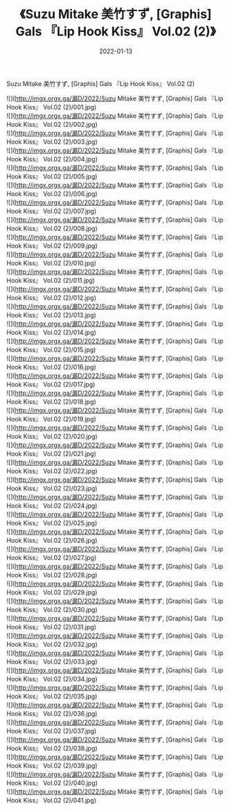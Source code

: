 ﻿---
layout: post
title:  《Suzu Mitake 美竹すず, [Graphis] Gals 『Lip Hook Kiss』 Vol.02 (2)》
date:   2022-01-13
img: http://imgx.orgx.ga/漏D/2022/Suzu Mitake 美竹すず, [Graphis] Gals 『Lip Hook Kiss』 Vol.02 (2)/000.jpg
categories: [美女, 清纯, 唯美]
---

Suzu Mitake 美竹すず, [Graphis] Gals 『Lip Hook Kiss』 Vol.02 (2)

  ![](http://imgx.orgx.ga/漏D/2022/Suzu Mitake 美竹すず, [Graphis] Gals 『Lip Hook Kiss』 Vol.02 (2)/001.jpg) <br> ![](http://imgx.orgx.ga/漏D/2022/Suzu Mitake 美竹すず, [Graphis] Gals 『Lip Hook Kiss』 Vol.02 (2)/002.jpg) <br> ![](http://imgx.orgx.ga/漏D/2022/Suzu Mitake 美竹すず, [Graphis] Gals 『Lip Hook Kiss』 Vol.02 (2)/003.jpg) <br> ![](http://imgx.orgx.ga/漏D/2022/Suzu Mitake 美竹すず, [Graphis] Gals 『Lip Hook Kiss』 Vol.02 (2)/004.jpg) <br> ![](http://imgx.orgx.ga/漏D/2022/Suzu Mitake 美竹すず, [Graphis] Gals 『Lip Hook Kiss』 Vol.02 (2)/005.jpg) <br> ![](http://imgx.orgx.ga/漏D/2022/Suzu Mitake 美竹すず, [Graphis] Gals 『Lip Hook Kiss』 Vol.02 (2)/006.jpg) <br> ![](http://imgx.orgx.ga/漏D/2022/Suzu Mitake 美竹すず, [Graphis] Gals 『Lip Hook Kiss』 Vol.02 (2)/007.jpg) <br> ![](http://imgx.orgx.ga/漏D/2022/Suzu Mitake 美竹すず, [Graphis] Gals 『Lip Hook Kiss』 Vol.02 (2)/008.jpg) <br> ![](http://imgx.orgx.ga/漏D/2022/Suzu Mitake 美竹すず, [Graphis] Gals 『Lip Hook Kiss』 Vol.02 (2)/009.jpg) <br> ![](http://imgx.orgx.ga/漏D/2022/Suzu Mitake 美竹すず, [Graphis] Gals 『Lip Hook Kiss』 Vol.02 (2)/010.jpg) <br> ![](http://imgx.orgx.ga/漏D/2022/Suzu Mitake 美竹すず, [Graphis] Gals 『Lip Hook Kiss』 Vol.02 (2)/011.jpg) <br> ![](http://imgx.orgx.ga/漏D/2022/Suzu Mitake 美竹すず, [Graphis] Gals 『Lip Hook Kiss』 Vol.02 (2)/012.jpg) <br> ![](http://imgx.orgx.ga/漏D/2022/Suzu Mitake 美竹すず, [Graphis] Gals 『Lip Hook Kiss』 Vol.02 (2)/013.jpg) <br> ![](http://imgx.orgx.ga/漏D/2022/Suzu Mitake 美竹すず, [Graphis] Gals 『Lip Hook Kiss』 Vol.02 (2)/014.jpg) <br> ![](http://imgx.orgx.ga/漏D/2022/Suzu Mitake 美竹すず, [Graphis] Gals 『Lip Hook Kiss』 Vol.02 (2)/015.jpg) <br> ![](http://imgx.orgx.ga/漏D/2022/Suzu Mitake 美竹すず, [Graphis] Gals 『Lip Hook Kiss』 Vol.02 (2)/016.jpg) <br> ![](http://imgx.orgx.ga/漏D/2022/Suzu Mitake 美竹すず, [Graphis] Gals 『Lip Hook Kiss』 Vol.02 (2)/017.jpg) <br> ![](http://imgx.orgx.ga/漏D/2022/Suzu Mitake 美竹すず, [Graphis] Gals 『Lip Hook Kiss』 Vol.02 (2)/018.jpg) <br> ![](http://imgx.orgx.ga/漏D/2022/Suzu Mitake 美竹すず, [Graphis] Gals 『Lip Hook Kiss』 Vol.02 (2)/019.jpg) <br> ![](http://imgx.orgx.ga/漏D/2022/Suzu Mitake 美竹すず, [Graphis] Gals 『Lip Hook Kiss』 Vol.02 (2)/020.jpg) <br> ![](http://imgx.orgx.ga/漏D/2022/Suzu Mitake 美竹すず, [Graphis] Gals 『Lip Hook Kiss』 Vol.02 (2)/021.jpg) <br> ![](http://imgx.orgx.ga/漏D/2022/Suzu Mitake 美竹すず, [Graphis] Gals 『Lip Hook Kiss』 Vol.02 (2)/022.jpg) <br> ![](http://imgx.orgx.ga/漏D/2022/Suzu Mitake 美竹すず, [Graphis] Gals 『Lip Hook Kiss』 Vol.02 (2)/023.jpg) <br> ![](http://imgx.orgx.ga/漏D/2022/Suzu Mitake 美竹すず, [Graphis] Gals 『Lip Hook Kiss』 Vol.02 (2)/024.jpg) <br> ![](http://imgx.orgx.ga/漏D/2022/Suzu Mitake 美竹すず, [Graphis] Gals 『Lip Hook Kiss』 Vol.02 (2)/025.jpg) <br> ![](http://imgx.orgx.ga/漏D/2022/Suzu Mitake 美竹すず, [Graphis] Gals 『Lip Hook Kiss』 Vol.02 (2)/026.jpg) <br> ![](http://imgx.orgx.ga/漏D/2022/Suzu Mitake 美竹すず, [Graphis] Gals 『Lip Hook Kiss』 Vol.02 (2)/027.jpg) <br> ![](http://imgx.orgx.ga/漏D/2022/Suzu Mitake 美竹すず, [Graphis] Gals 『Lip Hook Kiss』 Vol.02 (2)/028.jpg) <br> ![](http://imgx.orgx.ga/漏D/2022/Suzu Mitake 美竹すず, [Graphis] Gals 『Lip Hook Kiss』 Vol.02 (2)/029.jpg) <br> ![](http://imgx.orgx.ga/漏D/2022/Suzu Mitake 美竹すず, [Graphis] Gals 『Lip Hook Kiss』 Vol.02 (2)/030.jpg) <br> ![](http://imgx.orgx.ga/漏D/2022/Suzu Mitake 美竹すず, [Graphis] Gals 『Lip Hook Kiss』 Vol.02 (2)/031.jpg) <br> ![](http://imgx.orgx.ga/漏D/2022/Suzu Mitake 美竹すず, [Graphis] Gals 『Lip Hook Kiss』 Vol.02 (2)/032.jpg) <br> ![](http://imgx.orgx.ga/漏D/2022/Suzu Mitake 美竹すず, [Graphis] Gals 『Lip Hook Kiss』 Vol.02 (2)/033.jpg) <br> ![](http://imgx.orgx.ga/漏D/2022/Suzu Mitake 美竹すず, [Graphis] Gals 『Lip Hook Kiss』 Vol.02 (2)/034.jpg) <br> ![](http://imgx.orgx.ga/漏D/2022/Suzu Mitake 美竹すず, [Graphis] Gals 『Lip Hook Kiss』 Vol.02 (2)/035.jpg) <br> ![](http://imgx.orgx.ga/漏D/2022/Suzu Mitake 美竹すず, [Graphis] Gals 『Lip Hook Kiss』 Vol.02 (2)/036.jpg) <br> ![](http://imgx.orgx.ga/漏D/2022/Suzu Mitake 美竹すず, [Graphis] Gals 『Lip Hook Kiss』 Vol.02 (2)/037.jpg) <br> ![](http://imgx.orgx.ga/漏D/2022/Suzu Mitake 美竹すず, [Graphis] Gals 『Lip Hook Kiss』 Vol.02 (2)/038.jpg) <br> ![](http://imgx.orgx.ga/漏D/2022/Suzu Mitake 美竹すず, [Graphis] Gals 『Lip Hook Kiss』 Vol.02 (2)/039.jpg) <br> ![](http://imgx.orgx.ga/漏D/2022/Suzu Mitake 美竹すず, [Graphis] Gals 『Lip Hook Kiss』 Vol.02 (2)/040.jpg) <br> ![](http://imgx.orgx.ga/漏D/2022/Suzu Mitake 美竹すず, [Graphis] Gals 『Lip Hook Kiss』 Vol.02 (2)/041.jpg) <br>